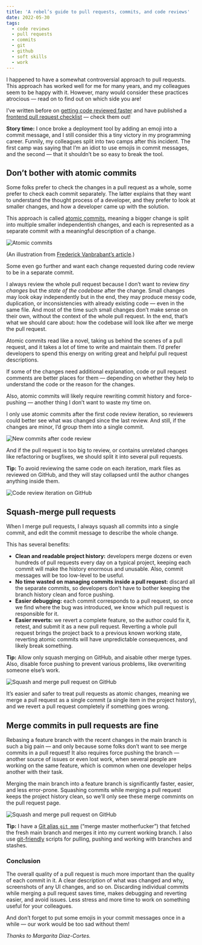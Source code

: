 ```yaml
---
title: 'A rebel’s guide to pull requests, commits, and code reviews'
date: 2022-05-30
tags:
  - code reviews
  - pull requests
  - commits
  - git
  - github
  - soft skills
  - work
---
```


I happened to have a somewhat controversial approach to pull requests. This approach has worked well for me for many years, and my colleagues seem to be happy with it. However, many would consider these practices atrocious — read on to find out on which side you are!

I’ve written before on [getting code reviewed faster](/blog/faster-code-reviews/) and have published a [frontend pull request checklist](https://github.com/sapegin/frontend-pull-request-checklist) — check them out!

**Story time:** I once broke a deployment tool by adding an emoji into a commit message, and I still consider this a tiny victory in my programming career. Funnily, my colleagues split into two camps after this incident. The first camp was saying that I’m an idiot to use emojis in commit messages, and the second — that it shouldn’t be so easy to break the tool.

## Don’t bother with atomic commits

Some folks prefer to check the changes in a pull request as a whole, some prefer to check each commit separately. The latter explains that they want to understand the thought process of a developer, and they prefer to look at smaller changes, and how a developer came up with the solution.

This approach is called [atomic commits](https://www.codewithjason.com/atomic-commits/), meaning a bigger change is split into multiple smaller independentish changes, and each is represented as a separate commit with a meaningful description of a change.

![Atomic commits](/images/atomic-commits.png)

(An illustration from [Frederick Vanbrabant’s article](https://www.frederickvanbrabant.com/posts/atomic-commits).)

Some even go further and want each change requested during code review to be in a separate commit.

I always review the whole pull request because I don’t want to review _tiny changes_ but the _state of the codebase_ after the change. Small changes may look okay independently but in the end, they may produce messy code, duplication, or inconsistencies with already existing code — even in the same file. And most of the time such small changes don’t make sense on their own, without the context of the whole pull request. In the end, that’s what we should care about: how the codebase will look like after we merge the pull request.

Atomic commits read like a novel, taking us behind the scenes of a pull request, and it takes a lot of time to write and maintain them. I’d prefer developers to spend this energy on writing great and helpful pull request descriptions.

If some of the changes need additional explanation, code or pull request comments are better places for them — depending on whether they help to understand the code or the reason for the changes.

Also, atomic commits will likely require rewriting commit history and force-pushing — another thing I don’t want to waste my time on.

I only use atomic commits after the first code review iteration, so reviewers could better see what was changed since the last review. And still, if the changes are minor, I’d group them into a single commit.

![New commits after code review](/images/post-code-review-commits.png)

And if the pull request is too big to review, or contains unrelated changes like refactoring or bugfixes, we should split it into several pull requests.

**Tip:** To avoid reviewing the same code on each iteration, mark files as reviewed on GitHub, and they will stay collapsed until the author changes anything inside them.

![Code review iteration on GitHub](/images/github-rereview.png)

## Squash-merge pull requests

When I merge pull requests, I always squash all commits into a single commit, and edit the commit message to describe the whole change.

This has several benefits:

- **Clean and readable project history:** developers merge dozens or even hundreds of pull requests every day on a typical project, keeping each commit will make the history enormous and unusable. Also, commit messages will be too low-level to be useful.
- **No time wasted on managing commits inside a pull request:** discard all the separate commits, so developers don’t have to bother keeping the branch history clean and force pushing.
- **Easier debugging:** each commit corresponds to a pull request, so once we find where the bug was introduced, we know which pull request is responsible for it.
- **Easier reverts:** we revert a complete feature, so the author could fix it, retest, and submit it as a new pull request. Reverting a whole pull request brings the project back to a previous known working state, reverting atomic commits will have unpredictable consequences, and likely break something.

**Tip:** Allow only squash merging on GitHub, and aisable other merge types. Also, disable force pushing to prevent various problems, like overwriting someone else’s work.

![Squash and merge pull request on GitHub](/images/squash-and-merge.png)

It’s easier and safer to treat pull requests as atomic changes, meaning we merge a pull request as a single commit (a single item in the project history), and we revert a pull request completely if something goes wrong.

## Merge commits in pull requests are fine

Rebasing a feature branch with the recent changes in the main branch is such a big pain — and only because some folks don’t want to see merge commits in a pull request! It also requires force pushing the branch — another source of issues or even lost work, when several people are working on the same feature, which is common when one developer helps another with their task.

Merging the main branch into a feature branch is significantly faster, easier, and less error-prone. Squashing commits while merging a pull request keeps the project history clean, so we'll only see these merge commints on the pull request page.

![Squash and merge pull request on GitHub](/images/atomic-pull-requests.png)

**Tip:** I have a [Git alias `git mmm`](https://github.com/sapegin/dotfiles/blob/a051afa17b618e7929aabafefdbb7e676513a72a/tilde/.gitconfig#L37-L38) (“merge master motherfucker”) that fetched the fresh main branch and merges it into my current working branch. I also use [git-friendly](https://github.com/git-friendly/git-friendly) scripts for pulling, pushing and working with branches and stashes.

### Conclusion

The overall quality of a pull request is much more important than the quality of each commit in it. A clear description of what was changed and why, screenshots of any UI changes, and so on. Discarding individual commits while merging a pull request saves time, makes debugging and reverting easier, and avoid issues. Less stress and more time to work on something useful for your colleagues.

And don’t forget to put some emojis in your commit messages once in a while — our work would be too sad without them!

_Thanks to Margarita Diaz-Cortes._
